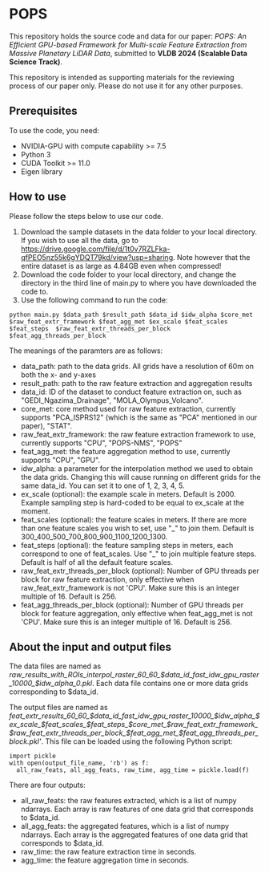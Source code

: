 # POPS
This repository holds the source code and data for our paper: *POPS: An Efficient GPU-based Framework for Multi-scale Feature
Extraction from Massive Planetary LiDAR Data*, submitted to **VLDB 2024 (Scalable Data Science Track)**. 

This repository is intended as supporting materials for the reviewing process of our paper only. Please do not use it for any other purposes.

## Prerequisites
To use the code, you need:
- NVIDIA-GPU with compute capability >= 7.5
- Python 3
- CUDA Toolkit >= 11.0
- Eigen library

## How to use

Please follow the steps below to use our code.
1. Download the sample datasets in the data folder to your local directory. If you wish to use all the data, go to https://drive.google.com/file/d/1t0v7RZLFka-qfPEO5nz55k6gYDQT79kd/view?usp=sharing. Note however that the entire dataset is as large as 4.84GB even when compressed!
2. Download the code folder to your local directory, and change the directory in the third line of main.py to where you have downloaded the code to.
3. Use the following command to run the code:
```
python main.py $data_path $result_path $data_id $idw_alpha $core_met $raw_feat_extr_framework $feat_agg_met $ex_scale $feat_scales $feat_steps  $raw_feat_extr_threads_per_block $feat_agg_threads_per_block
```
The meanings of the paramters are as follows:

- data_path: path to the data grids. All grids have a resolution of 60m on both the x- and y-axes
- result_path: path to the raw feature extraction and aggregation results
- data_id: ID of the dataset to conduct feature extraction on, such as "GEDI\_Ngazima_Drainage", "MOLA\_Olympus\_Volcano".
- core_met: core method used for raw feature extraction, currently supports "PCA_ISPRS12" (which is the same as "PCA" mentioned in our paper), "STAT".
- raw_feat_extr_framework: the raw feature extraction framework to use, currently supports "CPU", "POPS-NMS", "POPS"
- feat_agg_met: the feature aggregation method to use, currently supports "CPU", "GPU".
- idw_alpha: a parameter for the interpolation method we used to obtain the data grids. Changing this will cause running on different grids for the same data_id. You can set it to one of 1, 2, 3, 4, 5.
- ex_scale (optional): the example scale in meters. Default is 2000. Example sampling step is hard-coded to be equal to ex_scale at the moment.
- feat_scales (optional): the feature scales in meters. If there are more than one feature scales you wish to set, use "\_" to join them. Default is 300\_400\_500\_700\_800\_900\_1100\_1200\_1300.
- feat_steps (optional): the feature sampling steps in meters, each correspond to one of feat_scales. Use "\_" to join multiple feature steps. Default is half of all the default feature scales.
- raw_feat_extr_threads_per_block (optional): Number of GPU threads per block for raw feature extraction, only effective when raw_feat_extr_framework is not 'CPU'. Make sure this is an integer multiple of 16. Default is 256.
- feat_agg_threads_per_block (optional): Number of GPU threads per block for feature aggregation, only effective when feat_agg_met is not 'CPU'. Make sure this is an integer multiple of 16. Default is 256.

## About the input and output files
The data files are named as *raw_results_with_ROIs_interpol_raster_60_60_$data_id_fast_idw_gpu_raster_10000_$idw_alpha_0.pkl*. Each data file contains one or more data grids corresponding to $data_id.

The output files are named as *feat_extr_results_60_60_$data_id_fast_idw_gpu_raster_10000_$idw_alpha_$ex_scale_$feat_scales_$feat_steps_$core_met_$raw_feat_extr_framework_$raw_feat_extr_threads_per_block_$feat_agg_met_$feat_agg_threads_per_block.pkl'*. This file can be loaded using the following Python script:
```
import pickle
with open(output_file_name, 'rb') as f:
  all_raw_feats, all_agg_feats, raw_time, agg_time = pickle.load(f)
```
There are four outputs:
- all_raw_feats: the raw features extracted, which is a list of numpy ndarrays. Each array is raw features of one data grid that corresponds to $data_id.
- all_agg_feats: the aggregated features, which is a list of numpy ndarrays. Each array is the aggregated features of one data grid that corresponds to $data_id.
- raw_time: the raw feature extraction time in seconds.
- agg_time: the feature aggregation time in seconds.
